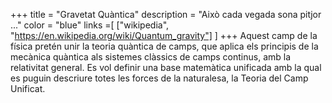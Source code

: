 +++
title = "Gravetat Quàntica"
description = "Això cada vegada sona pitjor ..."
color = "blue"
links =[
  ["wikipedia", "https://en.wikipedia.org/wiki/Quantum_gravity"]
]
+++
Aquest camp de la física pretén unir la teoria quàntica de camps, que aplica els principis de la mecànica quàntica als sistemes clàssics de camps continus, amb la relativitat general. Es vol definir una base matemàtica unificada amb la qual es puguin descriure totes les forces de la naturalesa, la Teoria del Camp Unificat.
